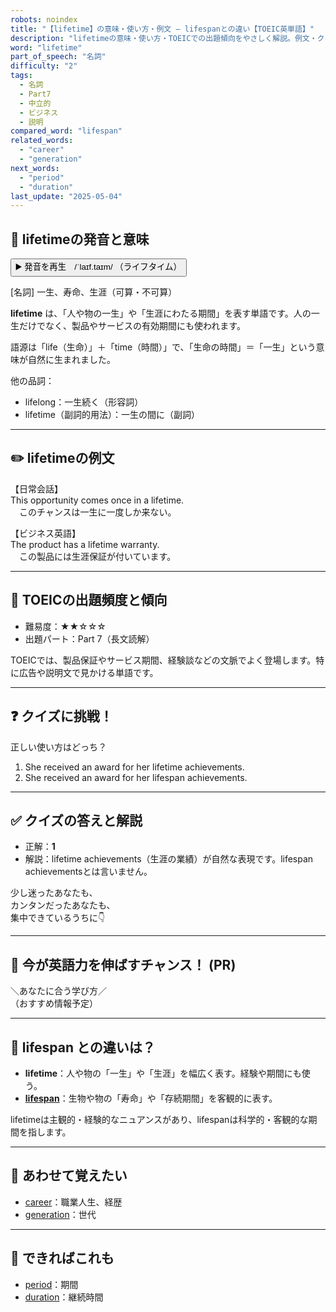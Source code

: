 ```yaml
---
robots: noindex
title: "【lifetime】の意味・使い方・例文 ― lifespanとの違い【TOEIC英単語】"
description: "lifetimeの意味・使い方・TOEICでの出題傾向をやさしく解説。例文・クイズ付きでlifespanとの違いもわかりやすく学べます。"
word: "lifetime"
part_of_speech: "名詞"
difficulty: "2"
tags:
  - 名詞
  - Part7
  - 中立的
  - ビジネス
  - 説明
compared_word: "lifespan"
related_words:
  - "career"
  - "generation"
next_words:
  - "period"
  - "duration"
last_update: "2025-05-04"
---
```


## 🔰 lifetimeの発音と意味

<button class="play-audio" onclick="playTTS('lifetime')">
  <span class="play-audio-main">
    ▶️ 発音を再生　/ˈlaɪf.taɪm/
  </span>
  <span class="play-audio-sub">
    （ライフタイム）
  </span>
</button>

[名詞] 一生、寿命、生涯（可算・不可算）

**lifetime** は、「人や物の一生」や「生涯にわたる期間」を表す単語です。人の一生だけでなく、製品やサービスの有効期間にも使われます。

語源は「life（生命）」＋「time（時間）」で、「生命の時間」＝「一生」という意味が自然に生まれました。

他の品詞：  
- lifelong：一生続く（形容詞）
- lifetime（副詞的用法）：一生の間に（副詞）

---

## ✏️ lifetimeの例文

【日常会話】  
This opportunity comes once in a lifetime.  
　このチャンスは一生に一度しか来ない。

【ビジネス英語】  
The product has a lifetime warranty.  
　この製品には生涯保証が付いています。

---

## 🎯 TOEICの出題頻度と傾向

- 難易度：★★☆☆☆
- 出題パート：Part 7（長文読解）

TOEICでは、製品保証やサービス期間、経験談などの文脈でよく登場します。特に広告や説明文で見かける単語です。

---

## ❓ クイズに挑戦！

正しい使い方はどっち？

1. She received an award for her lifetime achievements.  
2. She received an award for her lifespan achievements.

---

## ✅ クイズの答えと解説

- 正解：**1**
- 解説：lifetime achievements（生涯の業績）が自然な表現です。lifespan achievementsとは言いません。

少し迷ったあなたも、  
カンタンだったあなたも、  
集中できているうちに👇️

---

## 🚀 今が英語力を伸ばすチャンス！ (PR)

<div class="info-center">
＼あなたに合う学び方／<br>  
（おすすめ情報予定）
</div>

---

## 🤔  lifespan との違いは？

- **lifetime**：人や物の「一生」や「生涯」を幅広く表す。経験や期間にも使う。
- **[lifespan](/word/lifespan/)**：生物や物の「寿命」や「存続期間」を客観的に表す。

lifetimeは主観的・経験的なニュアンスがあり、lifespanは科学的・客観的な期間を指します。

---

## 🧩 あわせて覚えたい

- [career](/word/career/)：職業人生、経歴
- [generation](/word/generation/)：世代

---

## 📖 できればこれも

- [period](/word/period/)：期間
- [duration](/word/duration/)：継続時間

<!-- cvid: aid38_bid03 -->
